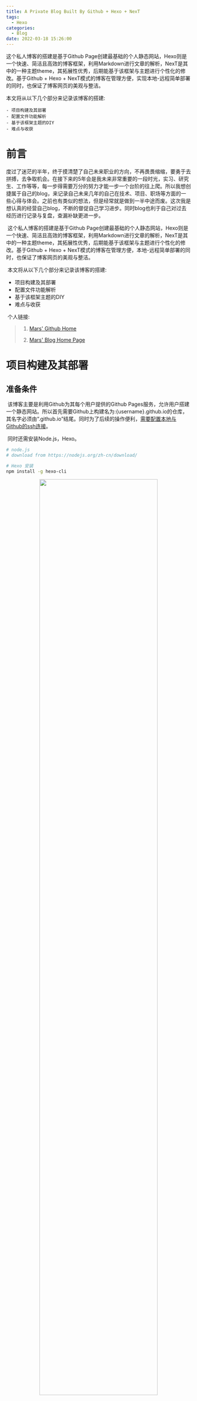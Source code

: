 ```yaml
---
title: A Private Blog Built By Github + Hexo + NexT
tags:
  - Hexo
categories: 
  - Blog
date: 2022-03-18 15:26:00
---
```

这个私人博客的搭建是基于Github Page创建最基础的个人静态网站，Hexo则是一个快速、简洁且高效的博客框架，利用Markdown进行文章的解析，NexT是其中的一种主题theme，其拓展性优秀，后期能基于该框架与主题进行个性化的修改。基于Github + Hexo + NexT模式的博客在管理方便，实现本地-远程简单部署的同时，也保证了博客网页的美观与整洁。

本文将从以下几个部分来记录该博客的搭建:

	- 项目构建及其部署
	- 配置文件功能解析
	- 基于该框架主题的DIY
	- 难点与收获

<!--more-->


# 前言

​		度过了迷茫的半年，终于摸清楚了自己未来职业的方向，不再畏畏缩缩，要勇于去拼搏，去争取机会。在接下来的5年会是我未来非常重要的一段时光，实习、研究生、工作等等，每一步得需要万分的努力才能一步一个台阶的往上爬。所以我想创捷属于自己的blog，来记录自己未来几年的自己在技术、项目、职场等方面的一些心得与体会。之前也有类似的想法，但是经常就是做到一半中途而废。这次我是想认真的经营自己blog，不断的督促自己学习进步。同时blog也利于自己对过去经历进行记录与复盘，查漏补缺更进一步。

​		这个私人博客的搭建是基于Github Page创建最基础的个人静态网站，Hexo则是一个快速、简洁且高效的博客框架，利用Markdown进行文章的解析，NexT是其中的一种主题theme，其拓展性优秀，后期能基于该框架与主题进行个性化的修改。基于Github + Hexo + NexT模式的博客在管理方便，本地-远程简单部署的同时，也保证了博客网页的美观与整洁。

​		本文将从以下几个部分来记录该博客的搭建:

- 项目构建及其部署
- 配置文件功能解析
- 基于该框架主题的DIY
- 难点与收获



​		个人链接: 

>1.  [Mars' Github Home](https://github.com/wjmars98)
>
>2.  [Mars' Blog Home Page](https://wjmars98.github.io/) 



# 项目构建及其部署

## 准备条件

​		该博客主要是利用Github为其每个用户提供的Github Pages服务，允许用户搭建一个静态网站。所以首先需要Github上构建名为:{username}.github.io的仓库，其名字必须由“.github.io”结尾。同时为了后续的操作便利，[需要配置本地与Github的ssh连接](https://docs.github.com/cn/authentication/connecting-to-github-with-ssh/about-ssh)。

​		同时还需安装Node.js，Hexo。

```bash
# node.js
# download from https://nodejs.org/zh-cn/download/

# Hexo 安装
npm install -g hexo-cli
```



<center>
    <img src="./A-Private-Blog-Built-By-Github-Hexo-Next/build_repository.png" width=80%  >
</center>



<center>
     <img src="./A-Private-Blog-Built-By-Github-Hexo-Next/ssh-key.png" width=80%  >
</center>



## 项目初始及本地搭建



​		首先, 需要创建项目，利用指令

```bash
# hexo init {name}
# 我的项目名为wjmars98
hexo init wjmars98
```

在wjmars98文件夹下面出现Hexo的初始化文件，各个文件的具体细节下一章再展开。



<center>
     <img src="./A-Private-Blog-Built-By-Github-Hexo-Next/file_structure.png" width=80%  >
</center>

​		第二，需要将Hexo编译成HTML文件，调用指令

```bash
# 编译形成HTML文件
hexo generate
```

输出结果里面包含了 js、css、font 等内容，处在了项目根目录下的 public 文件夹下面，随后利用Hexo提供的Server服务，将其在本地运行起来

```bash
# 启动hexo服务器
hexo server
```

随后可以在本地4000端口查看博客站点，如下所示,其中图例是已经选用next的情况。



<center>
     <img src="./A-Private-Blog-Built-By-Github-Hexo-Next/hexo_server.png" width=80%  >
</center>



<center>
     <img src="./A-Private-Blog-Built-By-Github-Hexo-Next/localhost.png" width=80%  >
</center>



## 项目部在Github Page上的部署

​		为了便利后面的操作，我们将部署的shell脚本写在 *deploy.sh* 的脚本文件上

``` bash
# deploy.sh 文件
hexo clean
hexo generate
hexo deploy
```

利用 *sh deploy.sh* 指令就能完成部署操作。



​		在部署之前，我们还需要修改部署文件细节。打开根目录下的 _config.yml 文件，找到 Deployment 这个地方，把刚才新建的 Repository 的地址贴过来，然后指定分支为 master 分支，最终修改为如下内容：

``` bash
# Deployment
## Docs: https://hexo.io/docs/deployment.html
deploy:
  type: git
  # 替换成个人github上的git地址
  repo: {git repo ssh address}
  branch: master
```

还需安装支持 Git 的部署插件，名字叫做 hexo-deployer-git，然后才能顺利部署到Github上

``` bash
# 插件安装
npm install hexo-deployer-git --save

# 部署命令
sh deploy.sh

# 如果不按照会报错
# Deployer not found: git
```

<center>
     <img src="./A-Private-Blog-Built-By-Github-Hexo-Next/deploy.png" width=80%  >
</center>

​		此时打开https://wjmars98.github.io 便可以打开网站。



# 配置文件功能解析

​		在第二章中，我们初步完成了hexo地搭建以及在Github Page上地部署，文件夹为wjmars98，本章将对该文件夹下地配置文件进行详细解析。	

​		首先是wjmars98文件夹的文件树:

``` bash
    .
    ├── _config.yml # 网站的 配置 信息，您可以在此配置大部分的参数
    ├── package.json # 应用程序的信息。
    ├── scaffolds # 模版 文件夹。当您新建文章时，Hexo 会根据 scaffold 来建立文件。
    ├── source # 资源文件夹是存放用户资源的地方。
    |   ├── _drafts	# 草稿
    |   └── _posts # 文章
    └── themes # 主题 文件夹。Hexo 会根据主题来生成静态页面。
```

​		我们可以在_config.yml中修改大部分配置。



## Site

| 参数          | 描述                                                         |
| :------------ | :----------------------------------------------------------- |
| `title`       | 网站标题                                                     |
| `subtitle`    | 网站副标题                                                   |
| `description` | 网站描述                                                     |
| `keywords`    | 网站的关键词。支持多个关键词。                               |
| `author`      | 您的名字                                                     |
| `language`    | 网站使用的语言。对于简体中文用户来说，使用不同的主题可能需要设置成不同的值，请参考你的主题的文档自行设置，常见的有 `zh-Hans`和 `zh-CN`。 |
| `timezone`    | 网站时区。Hexo 默认使用您电脑的时区。请参考 [时区列表](https://en.wikipedia.org/wiki/List_of_tz_database_time_zones) 进行设置，如 `America/New_York`, `Japan`, 和 `UTC` 。一般的，对于中国大陆地区可以使用 `Asia/Shanghai`。 |



## Categories

|                |                                                              |                  |
| :------------- | :----------------------------------------------------------- | :--------------- |
| 参数           | 描述                                                         | 默认值           |
| `source_dir`   | 资源文件夹，这个文件夹用来存放内容。                         | `source`         |
| `public_dir`   | 公共文件夹，这个文件夹用于存放生成的站点文件。               | `public`         |
| `tag_dir`      | 标签文件夹                                                   | `tags`           |
| `archive_dir`  | 归档文件夹                                                   | `archives`       |
| `category_dir` | 分类文件夹                                                   | `categories`     |
| `code_dir`     | Include code 文件夹，`source_dir` 下的子目录                 | `downloads/code` |
| `i18n_dir`     | 国际化（i18n）文件夹                                         | `:lang`          |
| `skip_render`  | 跳过指定文件的渲染。匹配到的文件将会被不做改动地复制到 `public` 目录中。您可使用 [glob 表达式](https://github.com/micromatch/micromatch#extended-globbing)来匹配路径。 |                  |



## Writing

| 参数                    | 描述                                                         | 默认值    |
| :---------------------- | :----------------------------------------------------------- | :-------- |
| `new_post_name`         | 新文章的文件名称                                             | :title.md |
| `default_layout`        | 预设布局                                                     | post      |
| `auto_spacing`          | 在中文和英文之间加入空格                                     | false     |
| `titlecase`             | 把标题转换为 title case                                      | false     |
| `external_link`         | 在新标签中打开链接                                           | true      |
| `external_link.enable`  | 在新标签中打开链接                                           | `true`    |
| `external_link.field`   | 对整个网站（`site`）生效或仅对文章（`post`）生效             | `site`    |
| `external_link.exclude` | 需要排除的域名。主域名和子域名如 `www` 需分别配置            | `[]`      |
| `filename_case`         | 把文件名称转换为 (1) 小写或 (2) 大写                         | 0         |
| `render_drafts`         | 显示草稿                                                     | false     |
| `post_asset_folder`     | 启动 [Asset 文件夹](https://hexo.io/zh-cn/docs/asset-folders) | false     |
| `relative_link`         | 把链接改为与根目录的相对位址                                 | false     |
| `future`                | 显示未来的文章                                               | true      |
| `highlight`             | 代码块的设置, 请参考 [Highlight.js](https://hexo.io/docs/syntax-highlight#Highlight-js) 进行设置 |           |
| `prismjs`               | 代码块的设置, 请参考 [PrismJS](https://hexo.io/docs/syntax-highlight#PrismJS) 进行设置 |           |



## Date

Hexo 使用 [Moment.js](http://momentjs.com/) 来解析和显示时间。

| 参数             | 描述                                                         | 默认值       |
| :--------------- | :----------------------------------------------------------- | :----------- |
| `date_format`    | 日期格式                                                     | `YYYY-MM-DD` |
| `time_format`    | 时间格式                                                     | `HH:mm:ss`   |
| `updated_option` | 当 Front Matter 中没有指定 [`updated`](https://hexo.io/zh-cn/docs/variables#页面变量) 时 `updated` 的取值 | `mtime`      |



## Extensions

| 参数             | 描述                                                         |
| :--------------- | :----------------------------------------------------------- |
| `theme`          | 当前主题名称。值为`false`时禁用主题                          |
| `theme_config`   | 主题的配置文件。在这里放置的配置会覆盖主题目录下的 `_config.yml` 中的配置 |
| `deploy`         | 部署部分的设置                                               |
| `meta_generator` | [Meta generator](https://developer.mozilla.org/zh-CN/docs/Web/HTML/Element/meta#属性) 标签。 值为 `false` 时 Hexo 不会在头部插入该标签 |



## Front-Matter

Front-matter 是文件最上方以 `---` 分隔的区域，用于指定个别文件的变量，举例来说：

```
---
title: Hello World
date: 2013/7/13 20:46:25
---
```

以下是预先定义的参数，您可在模板中使用这些参数值并加以利用。

| 参数              | 描述                                                         | 默认值                                                       |
| :---------------- | :----------------------------------------------------------- | :----------------------------------------------------------- |
| `layout`          | 布局                                                         | [`config.default_layout`](https://hexo.io/zh-cn/docs/configuration#文章) |
| `title`           | 标题                                                         | 文章的文件名                                                 |
| `date`            | 建立日期                                                     | 文件建立日期                                                 |
| `updated`         | 更新日期                                                     | 文件更新日期                                                 |
| `comments`        | 开启文章的评论功能                                           | true                                                         |
| `tags`            | 标签（不适用于分页）                                         |                                                              |
| `categories`      | 分类（不适用于分页）                                         |                                                              |
| `permalink`       | 覆盖文章网址                                                 |                                                              |
| `excerpt`         | Page excerpt in plain text. Use [this plugin](https://hexo.io/docs/tag-plugins#Post-Excerpt) to format the text |                                                              |
| `disableNunjucks` | Disable rendering of Nunjucks tag `{{ }}`/`{% %}` and [tag plugins](https://hexo.io/docs/tag-plugins) when enabled |                                                              |
| `lang`            | Set the language to override [auto-detection](https://hexo.io/docs/internationalization#Path) | Inherited from `_config.yml`                                 |

​		

更多细节可以查阅:[官方文档](https://hexo.io/zh-cn/docs/configuration)



# 基于NexT框架主题的DIY

​		我们选择框架在themes文件夹下，文件树如图所示:

```bash
.
├── _config.yml # 主题的配置文件。
├── languages	# 语言文件夹
├── layout # 布局文件夹
├── scripts # 脚本文件夹
└── source # 资源文件夹，除了模板以外的 Asset，例如 CSS、JavaScript 文件等，都应该放在这个文件夹中
```

​		目前 Hexo 里面应用最多的主题基本就是 Next 主题了，个人感觉这个主题还是挺好看的，另外它支持的插件和功能也极为丰富，配置了这个主题，我们的博客可以支持更多的扩展功能，比如阅览进度条、中英文空格排版、图片懒加载等等。

``` shell
git clone https://github.com/theme-next/hexo-theme-next themes/next
```

​		执行完毕之后 [Next 主题](https://theme-next.js.org/)的源码就会出现在项目的 themes/next 文件夹下。 然后我们需要修改下博客所用的主题名称，修改项目根目录下的 _config.yml 文件，找到 theme 字段，修改为 next 即可，修改如下：

``` shell
theme: next
```



# 难点与收获

## Tags And Categories

​		只有文章支持分类和标签，您可以在 Front-matter 中设置。在其他系统中，分类和标签听起来很接近，但是在 Hexo 中两者有着明显的差别：分类具有顺序性和层次性，也就是说 `Foo, Bar` 不等于 `Bar, Foo`；而标签没有顺序和层次。

```
categories:
- Diary
tags:
- PS3
- Games
```

但是 Hexo **不支持指定多个同级分类**。下面的指定方法：

```
categories:
  - Diary
  - Life
```

*会使分类`Life`成为`Diary`的子分类*，而不是并列分类.

如果你需要为文章添加多个分类，可以尝试以下 list 中的方法。

```
categories:
- [Diary, PlayStation]
- [Diary, Games]
- [Life]
```

# 参考资料

> 1.  <u>[Hexo官方参考资料](https://hexo.io/zh-cn/)</u>
> 2. [崔庆才-利用 GitHub + Hexo + Next 从零搭建一个博客)](https://cuiqingcai.com/7625.html)
> 3. [Github的SSH连接](https://docs.github.com/cn/authentication/connecting-to-github-with-ssh/about-ssh)
> 4. [Hexo 图片部署](https://www.npmjs.com/package/hexo-asset-image-for-hexo5)




